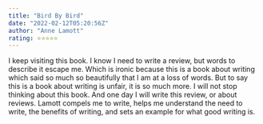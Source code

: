 ```yaml
---
title: "Bird By Bird"
date: "2022-02-12T05:20:56Z"
author: "Anne Lamott"
rating: ⭐⭐⭐⭐⭐
---
```


<style>

</style>


I keep visiting this book. I know I need to write a review, but words to describe it escape me. Which is ironic because this is a book about writing which said so much so beautifully that I am at a loss of words. But to say this is a book about writing is unfair, it is so much more. I will not stop thinking about this book. And one day I will write this review, or about reviews. Lamott compels me to write, helps me understand the need to write, the benefits of writing, and sets an example for what good writing is.

